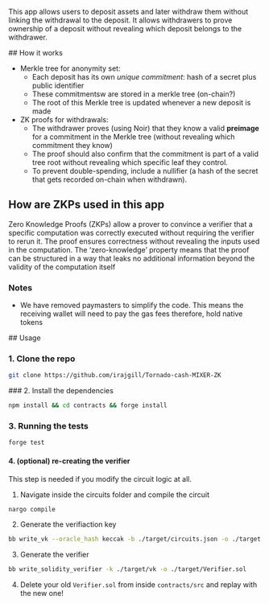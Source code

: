 This app allows users to deposit assets and later withdraw them without linking the withdrawal to the deposit. It allows withdrawers to prove ownership of a deposit without revealing which deposit belongs to the withdrawer. 

## How it works

- Merkle tree for anonymity set:
    - Each deposit has its own _unique commitment_: hash of a secret plus public identifier
    - These commitmentsw are stored in a merkle tree (on-chain?)
    - The root of this Merkle tree is updated whenever a new deposit is made
- ZK proofs for withdrawals:
    - The withdrawer proves (using Noir) that they know a valid **preimage** for a commitment in the Merkle tree (without revealing which commitment they know)
    - The proof should also confirm that the commitment is part of a valid tree root without revealing which specific leaf they control.
    - To prevent double-spending, include a nullifier (a hash of the secret that gets recorded on-chain when withdrawn).

## How are ZKPs used in this app

Zero Knowledge Proofs (ZKPs) allow a prover to convince a verifier that a specific computation was correctly executed without requiring the verifier to rerun it. The proof ensures correctness without revealing the inputs used in the computation. The ‘zero-knowledge’ property means that the proof can be structured in a way that leaks no additional information beyond the validity of the computation itself

### Notes

- We have removed paymasters to simplify the code. This means the receiving wallet will need to pay the gas fees therefore, hold native tokens

## Usage

### 1. Clone the repo

```bash
git clone https://github.com/irajgill/Tornado-cash-MIXER-ZK
```

### 2. Install the dependencies

```bash
npm install && cd contracts && forge install
```

### 3. Running the tests

```bash
forge test
```

#### 4. (optional) re-creating the verifier

This step is needed if you modify the circuit logic at all.

1. Navigate inside the circuits folder and compile the circuit

```bash
nargo compile
```

2. Generate the verifiaction key

```bash
bb write_vk --oracle_hash keccak -b ./target/circuits.json -o ./target
```

3. Generate the verifier

```bash
bb write_solidity_verifier -k ./target/vk -o ./target/Verifier.sol
```

4. Delete your old `Verifier.sol` from inside `contracts/src` and replay with the new one!
